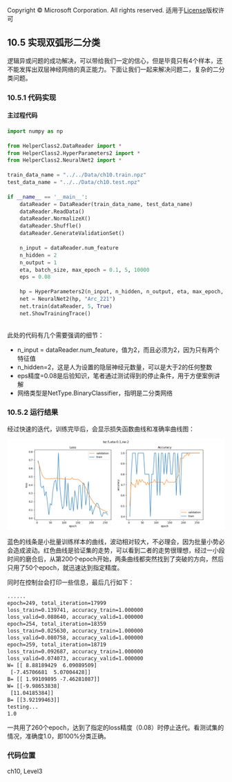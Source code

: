 Copyright © Microsoft Corporation. All rights reserved.
  适用于[License](https://github.com/Microsoft/ai-edu/blob/master/LICENSE.md)版权许可

## 10.5 实现双弧形二分类

逻辑异或问题的成功解决，可以带给我们一定的信心，但是毕竟只有4个样本，还不能发挥出双层神经网络的真正能力。下面让我们一起来解决问题二，复杂的二分类问题。

### 10.5.1 代码实现

#### 主过程代码

```Python
import numpy as np

from HelperClass2.DataReader import *
from HelperClass2.HyperParameters2 import *
from HelperClass2.NeuralNet2 import *

train_data_name = "../../Data/ch10.train.npz"
test_data_name = "../../Data/ch10.test.npz"

if __name__ == '__main__':
    dataReader = DataReader(train_data_name, test_data_name)
    dataReader.ReadData()
    dataReader.NormalizeX()
    dataReader.Shuffle()
    dataReader.GenerateValidationSet()

    n_input = dataReader.num_feature
    n_hidden = 2
    n_output = 1
    eta, batch_size, max_epoch = 0.1, 5, 10000
    eps = 0.08

    hp = HyperParameters2(n_input, n_hidden, n_output, eta, max_epoch, batch_size, eps, NetType.BinaryClassifier, InitialMethod.Xavier)
    net = NeuralNet2(hp, "Arc_221")
    net.train(dataReader, 5, True)
    net.ShowTrainingTrace()
    
```

此处的代码有几个需要强调的细节：
- n_input = dataReader.num_feature，值为2，而且必须为2，因为只有两个特征值
- n_hidden=2，这是人为设置的隐层神经元数量，可以是大于2的任何整数
- eps精度=0.08是后验知识，笔者通过测试得到的停止条件，用于方便案例讲解
- 网络类型是NetType.BinaryClassifier，指明是二分类网络

### 10.5.2 运行结果

经过快速的迭代，训练完毕后，会显示损失函数曲线和准确率曲线图：

<img src='../Images/10/sin_loss.png'/>

蓝色的线条是小批量训练样本的曲线，波动相对较大，不必理会，因为批量小势必会造成波动。红色曲线是验证集的走势，可以看到二者的走势很理想，经过一小段时间的磨合后，从第200个epoch开始，两条曲线都突然找到了突破的方向，然后只用了50个epoch，就迅速达到指定精度。

同时在控制台会打印一些信息，最后几行如下：

```
......
epoch=249, total_iteration=17999
loss_train=0.139741, accuracy_train=1.000000
loss_valid=0.088640, accuracy_valid=1.000000
epoch=254, total_iteration=18359
loss_train=0.025630, accuracy_train=1.000000
loss_valid=0.080758, accuracy_valid=1.000000
epoch=259, total_iteration=18719
loss_train=0.092687, accuracy_train=1.000000
loss_valid=0.074073, accuracy_valid=1.000000
W= [[ 8.88189429  6.09089509]
 [-7.45706681  5.07004428]]
B= [[ 1.99109895 -7.46281087]]
W= [[-9.98653838]
 [11.04185384]]
B= [[3.92199463]]
testing...
1.0
```
一共用了260个epoch，达到了指定的loss精度（0.08）时停止迭代。看测试集的情况，准确度1.0，即100%分类正确。

### 代码位置

ch10, Level3
